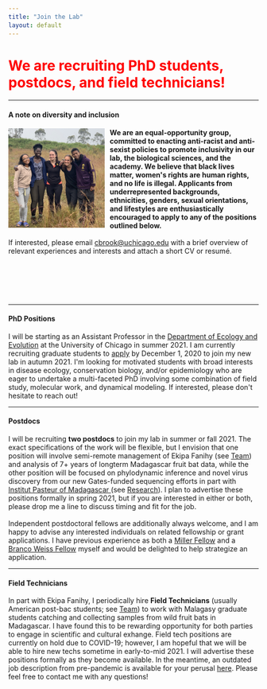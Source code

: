 ```yaml
---
title: "Join the Lab"
layout: default
---
```


<h1 style="color:Red;"></b>We are recruiting PhD students, postdocs, and field technicians!</b></h1>

---

#### **A note on diversity and inclusion**

<img src="/assets/ekipa_fanihy_happy.jpg" alt="bat" style="height: 200px; padding-right: 10px;" align="left">

**We are an equal-opportunity group, committed to enacting anti-racist and anti-sexist policies to promote inclusivity in our lab, the biological sciences, and the academy. We believe that black lives matter, women's rights are human rights, and no life is illegal. Applicants from underrepresented backgrounds, ethnicities, genders, sexual orientations, and lifestyles are enthusiastically encouraged to apply to any of the positions outlined below.**
<br> 
<br> 
If interested, please email [cbrook@uchicago.edu](cbrook@uchicago.edu) with a brief overview of relevant experiences and interests and attach a short CV or resumé.
<br> 
<br> 
<br> 
<br> 
<br> 
<br> 


---

#### **PhD Positions**

I will be starting as an Assistant Professor in the [Department of Ecology and Evolution](https://ecologyandevolution.uchicago.edu/) at the University of Chicago in summer 2021. I am currently recruiting graduate students to [apply](https://biosciences.uchicago.edu/admissions) by December 1, 2020 to join my new lab in autumn 2021. I'm looking for motivated students with broad interests in disease ecology, conservation biology, and/or epidemiology who are eager to undertake a multi-faceted PhD involving some combination of field study, molecular work, and dynamical modeling. If interested, please don't hesitate to reach out!

---

#### **Postdocs**

I will be recruiting **two postdocs** to join my lab in summer or fall 2021. The exact specifications of the work will be flexible, but I envision that one position will involve semi-remote management of Ekipa Fanihy (see [Team](/team)) and analysis of 7+ years of longterm Madagascar fruit bat data, while the other position will be focused on phylodynamic inference and novel virus discovery from our new Gates-funded sequencing efforts in part with [Institut Pasteur of Madagascar ](http://www.pasteur.mg/) (see [Research](/research_interests)). I plan to advertise these positions formally in spring 2021, but if you are interested in either or both, please drop me a line to discuss timing and fit for the job.
<br> 
<br> 
Independent postdoctoral fellows are additionally always welcome, and I am happy to advise any interested individuals on related fellowship or grant applications. I have previous experience as both a [Miller Fellow](http://miller.berkeley.edu/) and a [Branco Weiss Fellow](https://brancoweissfellowship.org/) myself and would be delighted to help strategize an application.

---


#### **Field Technicians**

In part with Ekipa Fanihy, I periodically hire **Field Technicians** (usually American post-bac students; see [Team](/team)) to work with Malagasy graduate students catching and collecting samples from wild fruit bats in Madagascar. I have found this to be rewarding opportunity for both parties to engage in scientific and cultural exhange. Field tech positions are currently on hold due to COVID-19; however, I am hopeful that we will be able to hire new techs sometime in early-to-mid 2021. I will advertise these positions formally as they become available. In the meantime, an outdated job description from pre-pandemic is available for your perusal [here](/fieldtechjob). Please feel free to contact me with any questions!
